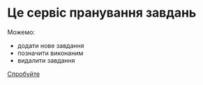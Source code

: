 # Це сервіс пранування завдань

Можемо:
- додати нове завдання
- позначити виконаним
- видалити завдання

[Спробуйте](https://pavlo-zubovych.github.io/toDoList_JS/)
